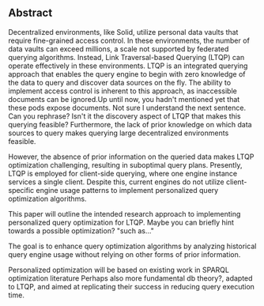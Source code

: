 ## Abstract
<!-- Context      -->
Decentralized environments, like Solid, utilize personal data vaults that require fine-grained access control.
In these environments, the number of data vaults can exceed millions, a scale not supported by federated querying algorithms. 
Instead, Link Traversal-based Querying (LTQP) can operate effectively in these environments. 
LTQP is an integrated querying approach that enables the query engine to begin with zero knowledge of the data to query and discover data sources on the fly.
The ability to implement access control is inherent to this approach, as inaccessible documents can be ignored.<span class="comment" data-author="RT">Up until now, you hadn't mentioned yet that these pods expose documents.</span> 
<span class="comment" data-author="RT">Not sure I understand the next sentence. Can you rephrase? Isn't it the discovery aspect of LTQP that makes this querying feasible?</span>
Furthermore, the lack of prior knowledge on which data sources to query makes querying large decentralized environments feasible.
<!-- Need         -->
However, the absence of prior information on the queried data makes LTQP optimization challenging, resulting in suboptimal query plans. 
Presently, LTQP is employed for client-side querying, where one engine instance services a single client.
Despite this, current engines do not utilize client-specific engine usage patterns to implement personalized query optimization algorithms.
<!-- Task         -->
This paper will outline the intended research approach to implementing personalized query optimization for LTQP. <span class="comment" data-author="RT">Maybe you can briefly hint towards a possible optimization? "such as..."</span>
<!-- Object       -->
The goal is to enhance query optimization algorithms by analyzing historical query engine usage without relying on other forms of prior information. 
<!-- Findings     -->
Personalized optimization will be based on existing work in SPARQL optimization literature <span class="comment" data-author="RT">Perhaps also more fundamental db theory?</span>, adapted to LTQP, and aimed at replicating their success in reducing query execution time.
<!-- Conclusion   -->
<!-- Perspectives -->
